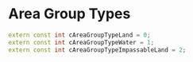 # Area Group Types

```cpp title="Area Group Types"
extern const int cAreaGroupTypeLand = 0;
extern const int cAreaGroupTypeWater = 1;
extern const int cAreaGroupTypeImpassableLand = 2;
```

